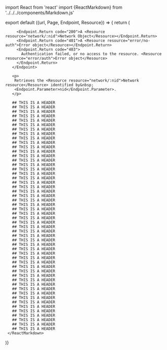 import React from 'react'
import {ReactMarkdown} from '../../../components/Markdown.js'

export default ({url, Page, Endpoint, Resource}) => {
  return (
     <ReactMarkdown>
       <Endpoint
         url={url}
         group="auth"
         method="post"
         path="/auth/token/revoke/:fingerprint">

         <Endpoint.Return code="200">A <Resource resource="network/:nid">Network Object</Resource></Endpoint.Return>
         <Endpoint.Return code="401">A <Resource resource="error/no-auth">Error object</Resource></Endpoint.Return>
         <Endpoint.Return code="403">
           Authentication failed, or no access to the resource. <Resource resource="error/auth">Error object</Resource>
         </Endpoint.Return>
       </Endpoint>

       <p>
        Retrieves the <Resource resource="network/:nid">Network resource</Resource> identified by&nbsp;
        <Endpoint.Parameter>nid</Endpoint.Parameter>.
       </p>

       ## THIS IS A HEADER
       ## THIS IS A HEADER
       ## THIS IS A HEADER
       ## THIS IS A HEADER
       ## THIS IS A HEADER
       ## THIS IS A HEADER
       ## THIS IS A HEADER
       ## THIS IS A HEADER
       ## THIS IS A HEADER
       ## THIS IS A HEADER
       ## THIS IS A HEADER
       ## THIS IS A HEADER
       ## THIS IS A HEADER
       ## THIS IS A HEADER
       ## THIS IS A HEADER
       ## THIS IS A HEADER
       ## THIS IS A HEADER
       ## THIS IS A HEADER
       ## THIS IS A HEADER
       ## THIS IS A HEADER
       ## THIS IS A HEADER
       ## THIS IS A HEADER
       ## THIS IS A HEADER
       ## THIS IS A HEADER
       ## THIS IS A HEADER
       ## THIS IS A HEADER
       ## THIS IS A HEADER
       ## THIS IS A HEADER
       ## THIS IS A HEADER
       ## THIS IS A HEADER
       ## THIS IS A HEADER
       ## THIS IS A HEADER
       ## THIS IS A HEADER
       ## THIS IS A HEADER
       ## THIS IS A HEADER
       ## THIS IS A HEADER
       ## THIS IS A HEADER
       ## THIS IS A HEADER
       ## THIS IS A HEADER
       ## THIS IS A HEADER
       ## THIS IS A HEADER
       ## THIS IS A HEADER
       ## THIS IS A HEADER
       ## THIS IS A HEADER
       ## THIS IS A HEADER
       ## THIS IS A HEADER
       ## THIS IS A HEADER
       ## THIS IS A HEADER
       ## THIS IS A HEADER
       ## THIS IS A HEADER
       ## THIS IS A HEADER
       ## THIS IS A HEADER
     </ReactMarkdown>
)}

